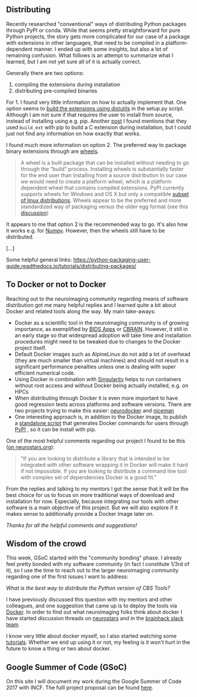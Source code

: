 ## Distributing

Recently researched "conventional" ways of distributing Python packages through PyPI or conda. While that seems pretty straightforward for pure Python projects, the story gets more complicated for our case of a package with extensions in other languages, that need to be compiled in a platform-dependent manner. I ended up with some insights, but also a lot of remaining confusion. What follows is an attempt to summarize what I learned, but I am not yet sure all of it is actually correct.

Generally there are two options: 
1. compiling the extensions during installation
2. distributing pre-compiled binaries

For 1. I found very little information on how to actually implement that. One option seems to [build the extensions using distutils](https://docs.python.org/2/extending/building.html) in the setup.py script. Although I am not sure if that requires the user to install from source, instead of installing using e.g. pip. Another [post](https://stackoverflow.com/questions/31380578/how-to-avoid-building-c-library-with-my-python-package) I found mentions that they used `build_ext` with pip to build a C extension during installation, but I could just not find any information on how exactly that works.

I found much more information on option 2. The preferred way to package binary extensions through are [wheels](https://python-packaging-user-guide.readthedocs.io/tutorials/distributing-packages/#wheels). 
>A wheel is a built package that can be installed without needing to go through the “build” process. Installing wheels is substantially faster for the end user than installing from a source distribution
In our case we would need to create a platform wheel, which is a platform dependent wheel that contains compiled extensions. PyPI currently supports wheels for Windows and OS X but only a compatible [subset of linux distributions](https://www.python.org/dev/peps/pep-0513/). Wheels appear to be the preferred and more standardized way of packaging versus the older egg format (see this [discussion](https://packaging.python.org/discussions/wheel-vs-egg/))

It appears to me that option 2 is the recommended way to go. It's also how it works e.g. for [Numpy](https://pypi.python.org/pypi/numpy). However, then the wheels still have to be distributed.

[...]

Some helpful general links:
https://python-packaging-user-guide.readthedocs.io/tutorials/distributing-packages/


## To Docker or not to Docker

Reaching out to the neuroimaging community regarding means of software distribution got me many helpful replies and I learned quite a bit about Docker and related tools along the way. My main take-aways:

* Docker as a scientific tool in the neuroimaging community is of growing importance, as exemplified by [BIDS Apps](http://bids-apps.neuroimaging.io/) or [CBRAIN](http://natacha-beck.github.io/cbrain_docker/#/). However, it still in an early stage so that widespread adoption will take time and installation procedures might need to be tweaked due to changes to the Docker project itself.
* Default Docker images such as AlpineLinux do not add a lot of overhead (they are much smaller than virtual machines) and should not result in a significant performance penalties unless one is dealing with super efficient numerical code.
* Using Docker in combination with [Singularity](http://singularity.lbl.gov/) helps to run containers without root access and without Docker being actually installed, e.g. on HPCs
* When distributing through Docker it is even more important to have good regression tests across platforms and software versions. There are two projects trying to make this easier: [neurodocker](https://github.com/kaczmarj/neurodocker) and [niceman](https://github.com/ReproNim/niceman)
* One interesting approach is, in addition to the Docker image, to publish a [standalone script](https://github.com/poldracklab/fmriprep/blob/master/wrapper/fmriprep_docker.py) that generates Docker commands for users through [PyPI](https://pypi.python.org/pypi/fmriprep-docker) , so it can be install with pip.

One of the most helpful comments regarding our project I found to be this ([on neurostars.org](https://neurostars.org/t/using-docker-to-distribute-highres-neuroimaging-software/442/2?u=juhuntenburg)):

>"If you are looking to distribute a library that is intended to be integrated with other software wrapping it in Docker will make it hard if not impossible. If you are looking to distribute a command line tool with complex set of dependencies Docker is a good fit." 

From the replies and talking to my mentors I got the sense that it will be the best choice for us to focus on more traditional ways of download and installation for now. Especially, because integrating our tools with other software is a main objective of this project. But we will also explore if it makes sense to additionally provide a Docker Image later on.

*Thanks for all the helpful comments and suggestions!*


## Wisdom of the crowd

This week, GSoC started with the "community bonding" phase. I already feel pretty bonded with my software community (in fact I constitute 1/3rd of it), so I use the time to reach out to the larger neuroimaging community regarding one of the first issues I want to address: 

*What is the best way to distribute the Python version of CBS Tools?*

I have previously discussed this question with my mentors and other colleagues, and one suggestion that came up is to deploy the tools via [Docker](https://www.docker.com/). In order to find out what neuroimaging folks think about docker I have started discussion threads on [neurostars](https://neurostars.org/t/using-docker-to-distribute-highres-neuroimaging-software/442) and in the [brainhack slack team](https://brainhack-slack-invite.herokuapp.com/). 

I know very little about docker myself, so I also started watching some [tutorials](https://www.youtube.com/playlist?list=PLoYCgNOIyGAAzevEST2qm2Xbe3aeLFvLc). Whether we end up using it or not, my feeling is it won't hurt in the future to know a thing or two about docker. 


## Google Summer of Code (GSoC)

On this site I will document my work during the Google Summer of Code 2017 with INCF. The fulll project proposal can be found [here](https://docs.google.com/document/d/1lkcTpcYT1r1qwh4GwccyWjY3cq2VZ89AlQoKa4Fd2aQ/edit?usp=sharing).


